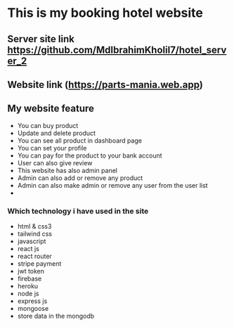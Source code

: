 # This is my booking hotel website
## Server site link https://github.com/MdIbrahimKholil7/hotel_server_2
## Website link (https://parts-mania.web.app)
## My website feature
- You can buy product
- Update and delete product
- You can see all product in dashboard page
- You can set your profile
- You can pay for the product to your bank account
- User can also give review
- This website has also admin panel
- Admin can also add or remove any product
- Admin can also make admin or remove any user from the user list
-
### Which technology i have used in the site
- html & css3
- tailwind css
- javascript 
- react js
- react router
- stripe payment 
- jwt token
- firebase 
- heroku 
- node js
- express js
- mongoose
- store data in the mongodb
